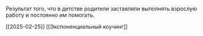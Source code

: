 Результат того, что в детстве родители заставляли выполнять взрослую работу и постоянно им помогать.

[[2025-02-25]] [[Экспоненциальный коучинг]]